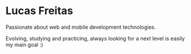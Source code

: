 # Lucas Freitas

Passionate about web and mobile development technologies.

Evolving, studying and practicing, always looking for a next level is easily my main goal :)
